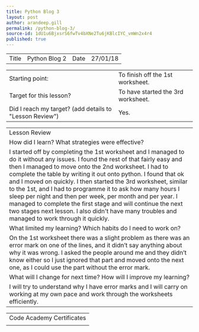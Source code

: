 ```yaml
---
title: Python Blog 3
layout: post
author: arandeep.gill
permalink: /python-blog-3/
source-id: 1dU1u6BjxsrS6fwTv4bXNe2Tu6jKBlcIYC_vmWn2x4r4
published: true
---
```

<table>
  <tr>
    <td>Title</td>
    <td>Python Blog 2</td>
    <td>Date</td>
    <td>27/01/18</td>
  </tr>
</table>


<table>
  <tr>
    <td>Starting point:</td>
    <td>To finish off the 1st worksheet.</td>
  </tr>
  <tr>
    <td>Target for this lesson?</td>
    <td>To have started the 3rd worksheet.</td>
  </tr>
  <tr>
    <td>Did I reach my target? 
(add details to "Lesson Review")</td>
    <td> Yes.</td>
  </tr>
</table>


<table>
  <tr>
    <td>Lesson Review</td>
  </tr>
  <tr>
    <td>How did I learn? What strategies were effective? </td>
  </tr>
  <tr>
    <td>I started off by completing the 1st worksheet and I managed to do it without any issues. I found the rest of that fairly easy and then I managed to move onto the 2nd worksheet. I had to complete the table by writing it out onto python. I found that ok and I moved on quickly. I then started the 3rd worksheet, similar to the 1st, and I had to programme it to ask how many hours I sleep per night and then per week, per month and per year. I managed to complete the first stage and will continue the next two stages next lesson. I also didn't have many troubles and managed to work through it quickly.</td>
  </tr>
  <tr>
    <td>What limited my learning? Which habits do I need to work on? </td>
  </tr>
  <tr>
    <td>On the 1st worksheet there was a slight problem as there was an error mark on one of the lines, and it didn’t say anything about why it was wrong. I asked the people around me and they didn’t know either so I just ignored that part and moved onto the next one, as I could use the part without the error mark.</td>
  </tr>
  <tr>
    <td>What will I change for next time? How will I improve my learning?</td>
  </tr>
  <tr>
    <td>I will try to understand why I have error marks and I will carry on working at my own pace and work through the worksheets efficiently.</td>
  </tr>
</table>


<table>
  <tr>
    <td>Code Academy Certificates</td>
  </tr>
  <tr>
    <td></td>
  </tr>
</table>


